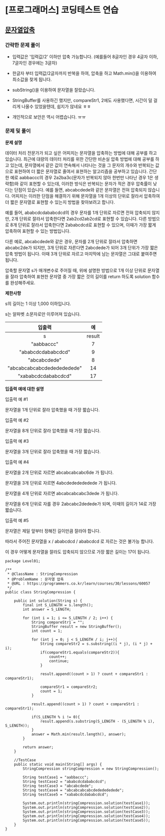 # [프로그래머스] 코딩테스트 연습

## [문자열압축](https://programmers.co.kr/learn/courses/30/lessons/60057)

### 간략한 문제 풀이

- 입력값은 '입력값/2' 이하만 압축 가능합니다.
(예를들어 8글자인 경우 4글자 이하, 7글자인 경우에는 3글자)

- 한글자 부터 입력값/2글자까지 반복을 하여, 압축을 하고 Math.min()을 이용하여 최소값을 찾게 됩니다.

- subString()을 이용하여 문자열을 잘랐습니다.

- StringBuffer를 사용하긴 했지만, compareStr1, 2에도 사용했다면, 시간이 덜 걸리게 나올수 있었을텐데, 쉽지가 않네요 ㅎㅎ

- 개인적으로 보안은 역시 어렵습니다. ㅠㅠ

### 문제 및 풀이

**문제 설명**

데이터 처리 전문가가 되고 싶은 어피치는 문자열을 압축하는 방법에 대해 공부를 하고 있습니다. 최근에 대량의 데이터 처리를 위한 간단한 비손실 압축 방법에 대해 공부를 하고 있는데, 문자열에서 같은 값이 연속해서 나타나는 것을 그 문자의 개수와 반복되는 값으로 표현하여 더 짧은 문자열로 줄여서 표현하는 알고리즘을 공부하고 있습니다.
간단한 예로 aabbaccc의 경우 2a2ba3c(문자가 반복되지 않아 한번만 나타난 경우 1은 생략함)와 같이 표현할 수 있는데, 이러한 방식은 반복되는 문자가 적은 경우 압축률이 낮다는 단점이 있습니다. 예를 들면, abcabcdede와 같은 문자열은 전혀 압축되지 않습니다. 어피치는 이러한 단점을 해결하기 위해 문자열을 1개 이상의 단위로 잘라서 압축하여 더 짧은 문자열로 표현할 수 있는지 방법을 찾아보려고 합니다.

예를 들어, ababcdcdababcdcd의 경우 문자를 1개 단위로 자르면 전혀 압축되지 않지만, 2개 단위로 잘라서 압축한다면 2ab2cd2ab2cd로 표현할 수 있습니다. 다른 방법으로 8개 단위로 잘라서 압축한다면 2ababcdcd로 표현할 수 있으며, 이때가 가장 짧게 압축하여 표현할 수 있는 방법입니다.

다른 예로, abcabcdede와 같은 경우, 문자를 2개 단위로 잘라서 압축하면 abcabc2de가 되지만, 3개 단위로 자른다면 2abcdede가 되어 3개 단위가 가장 짧은 압축 방법이 됩니다. 이때 3개 단위로 자르고 마지막에 남는 문자열은 그대로 붙여주면 됩니다.

압축할 문자열 s가 매개변수로 주어질 때, 위에 설명한 방법으로 1개 이상 단위로 문자열을 잘라 압축하여 표현한 문자열 중 가장 짧은 것의 길이를 return 하도록 solution 함수를 완성해주세요.

**제한사항**

s의 길이는 1 이상 1,000 이하입니다.

s는 알파벳 소문자로만 이루어져 있습니다.

| 입출력 | 예 |
| :---: | :---: | 
| s	| result |
| "aabbaccc" | 7 |
| "ababcdcdababcdcd" | 9 |
| "abcabcdede" | 8 |
| "abcabcabcabcdededededede" | 14 |
| "xababcdcdababcdcd" | 17 |

**입출력 예에 대한 설명**

입출력 예 #1


문자열을 1개 단위로 잘라 압축했을 때 가장 짧습니다.

입출력 예 #2


문자열을 8개 단위로 잘라 압축했을 때 가장 짧습니다.


입출력 예 #3


문자열을 3개 단위로 잘라 압축했을 때 가장 짧습니다.


입출력 예 #4


문자열을 2개 단위로 자르면 abcabcabcabc6de 가 됩니다.

문자열을 3개 단위로 자르면 4abcdededededede 가 됩니다.

문자열을 4개 단위로 자르면 abcabcabcabc3dede 가 됩니다.

문자열을 6개 단위로 자를 경우 2abcabc2dedede가 되며, 이때의 길이가 14로 가장 짧습니다.


입출력 예 #5


문자열은 제일 앞부터 정해진 길이만큼 잘라야 합니다.

따라서 주어진 문자열을 x / ababcdcd / ababcdcd 로 자르는 것은 불가능 합니다.

이 경우 어떻게 문자열을 잘라도 압축되지 않으므로 가장 짧은 길이는 17이 됩니다.

````
package Level01;

/**
 * @ClassName : StringCompression
 * @ProblemName : 문자열 압축
 * @URL : https://programmers.co.kr/learn/courses/30/lessons/60057
 */
public class StringCompression {

    public int solution(String s) {
        final int S_LENGTH = s.length();
        int answer = S_LENGTH;

        for (int i = 1; i <= S_LENGTH / 2; i++) {
            String compareStr1 = "";
            StringBuffer result = new StringBuffer();
            int count = 1;

            for (int j = 0; j < S_LENGTH / i; j++){
                String compareStr2 = s.substring((i * j), (i * j) + i);
                if(compareStr1.equals(compareStr2)){
                    count++;
                    continue;
                }

                result.append((count > 1) ? count + compareStr1 : compareStr1);

                compareStr1 = compareStr2;
                count = 1;
            }

            result.append((count > 1) ? count + compareStr1 : compareStr1);

            if(S_LENGTH % i != 0){
                result.append(s.substring(S_LENGTH - (S_LENGTH % i), S_LENGTH));
            }
            answer = Math.min(result.length(), answer);
        }

        return answer;
    }

    //TestCase
    public static void main(String[] args) {
        StringCompression stringCompression = new StringCompression();

        String testCase1 = "aabbaccc";
        String testCase2 = "ababcdcdababcdcd";
        String testCase3 = "abcabcdede";
        String testCase4 = "abcabcabcabcdededededede";
        String testCase5 = "xababcdcdababcdcd";

        System.out.println(stringCompression.solution(testCase1));
        System.out.println(stringCompression.solution(testCase2));
        System.out.println(stringCompression.solution(testCase3));
        System.out.println(stringCompression.solution(testCase4));
        System.out.println(stringCompression.solution(testCase5));
    }
}
````